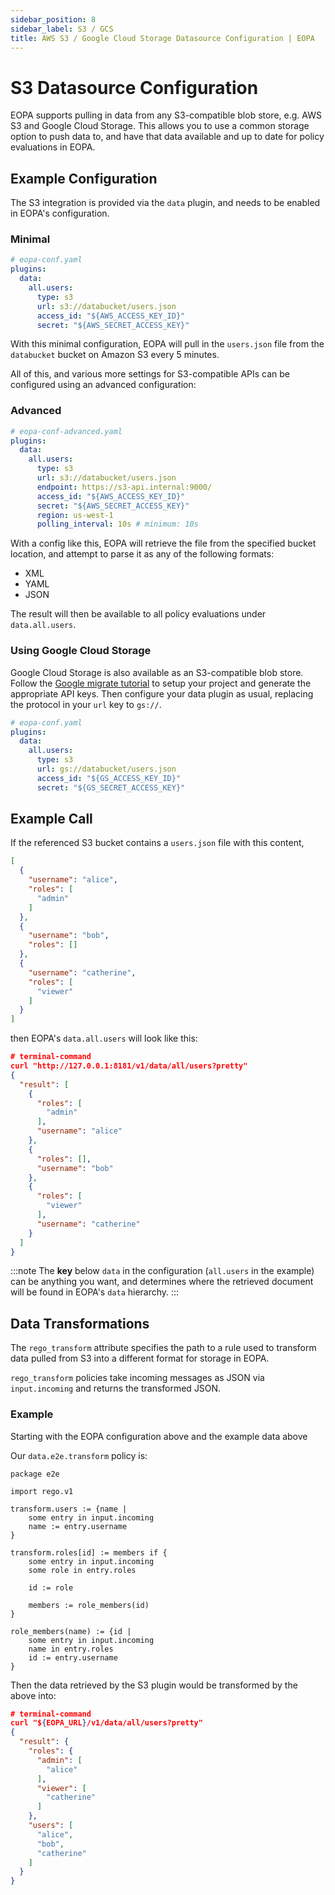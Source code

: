 ```yaml
---
sidebar_position: 8
sidebar_label: S3 / GCS
title: AWS S3 / Google Cloud Storage Datasource Configuration | EOPA
---
```


# S3 Datasource Configuration

EOPA supports pulling in data from any S3-compatible blob store, e.g. AWS S3 and Google Cloud Storage. This allows you to use a common storage option to push data to, and have that data available
and up to date for policy evaluations in EOPA.


## Example Configuration

The S3 integration is provided via the `data` plugin, and needs to be enabled in EOPA's configuration.


### Minimal

```yaml
# eopa-conf.yaml
plugins:
  data:
    all.users:
      type: s3
      url: s3://databucket/users.json
      access_id: "${AWS_ACCESS_KEY_ID}"
      secret: "${AWS_SECRET_ACCESS_KEY}"
```

With this minimal configuration, EOPA will pull in the `users.json` file from the
`databucket`  bucket on Amazon S3 every 5 minutes.

All of this, and various more settings for S3-compatible APIs can be configured
using an advanced configuration:


### Advanced

```yaml
# eopa-conf-advanced.yaml
plugins:
  data:
    all.users:
      type: s3
      url: s3://databucket/users.json
      endpoint: https://s3-api.internal:9000/
      access_id: "${AWS_ACCESS_KEY_ID}"
      secret: "${AWS_SECRET_ACCESS_KEY}"
      region: us-west-1
      polling_interval: 10s # minimum: 10s
```

With a config like this, EOPA will retrieve the file from the specified
bucket location, and attempt to parse it as any of the following formats:
- XML
- YAML
- JSON

The result will then be available to all policy evaluations under `data.all.users`.


### Using Google Cloud Storage

Google Cloud Storage is also available as an S3-compatible blob store. Follow the [Google migrate tutorial](https://cloud.google.com/storage/docs/aws-simple-migration#migrate_from_to_in_a_simple_migration_scenario) to setup your project and generate the appropriate API keys. Then configure your data plugin as usual, replacing the protocol in your `url` key to `gs://`.

```yaml
# eopa-conf.yaml
plugins:
  data:
    all.users:
      type: s3
      url: gs://databucket/users.json
      access_id: "${GS_ACCESS_KEY_ID}"
      secret: "${GS_SECRET_ACCESS_KEY}"
```


## Example Call

If the referenced S3 bucket contains a `users.json` file with this content,
```json
[
  {
    "username": "alice",
    "roles": [
      "admin"
    ]
  },
  {
    "username": "bob",
    "roles": []
  },
  {
    "username": "catherine",
    "roles": [
      "viewer"
    ]
  }
]
```
then EOPA's `data.all.users` will look like this:

```json
# terminal-command
curl "http://127.0.0.1:8181/v1/data/all/users?pretty"
{
  "result": [
    {
      "roles": [
        "admin"
      ],
      "username": "alice"
    },
    {
      "roles": [],
      "username": "bob"
    },
    {
      "roles": [
        "viewer"
      ],
      "username": "catherine"
    }
  ]
}
```

:::note
The **key** below `data` in the configuration (`all.users` in the example) can be anything you want,
and determines where the retrieved document will be found in EOPA's `data` hierarchy.
:::


## Data Transformations

The `rego_transform` attribute specifies the path to a rule used to transform data pulled from S3 into a different format for storage in EOPA.

`rego_transform` policies take incoming messages as JSON via `input.incoming` and returns the transformed JSON.


### Example

Starting with the EOPA configuration above and the example data above

Our `data.e2e.transform` policy is:

```rego
package e2e

import rego.v1

transform.users := {name |
	some entry in input.incoming
	name := entry.username
}

transform.roles[id] := members if {
	some entry in input.incoming
	some role in entry.roles

	id := role

	members := role_members(id)
}

role_members(name) := {id |
	some entry in input.incoming
	name in entry.roles
	id := entry.username
}
```

Then the data retrieved by the S3 plugin would be transformed by the above into:

```json
# terminal-command
curl "${EOPA_URL}/v1/data/all/users?pretty"
{
  "result": {
    "roles": {
      "admin": [
        "alice"
      ],
      "viewer": [
        "catherine"
      ]
    },
    "users": [
      "alice",
      "bob",
      "catherine"
    ]
  }
}
```
